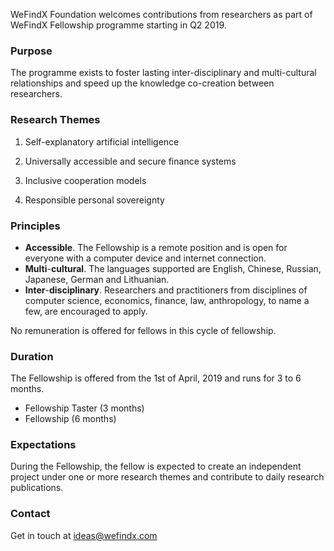 WeFindX Foundation welcomes contributions from researchers as part of WeFindX Fellowship programme starting in Q2 2019. 

### Purpose

The programme exists to foster lasting inter-disciplinary and multi-cultural relationships and speed up the knowledge co-creation between researchers.

### Research Themes

1. Self-explanatory artificial intelligence

2. Universally accessible and secure finance systems

3. Inclusive cooperation models

4. Responsible personal sovereignty

### Principles

* **Accessible**. The Fellowship is a remote position and is open for everyone with a computer device and internet connection.
* **Multi**-**cultural**. The languages supported are English, Chinese, Russian, Japanese, German and Lithuanian.
* **Inter**-**disciplinary**. Researchers and practitioners from disciplines of computer science, economics, finance, law, anthropology, to name a few, are encouraged to apply.

No remuneration is offered for fellows in this cycle of fellowship.

### Duration

The Fellowship is offered from the 1st of April, 2019 and runs for 3 to 6 months.

* Fellowship Taster \(3 months\)
* Fellowship \(6 months\)

### Expectations

During the Fellowship, the fellow is expected to create an independent project under one or more research themes and contribute to daily research publications.

### Contact

Get in touch at [ideas@wefindx.com](mailto:ideas@wefindx.com) 

### 



